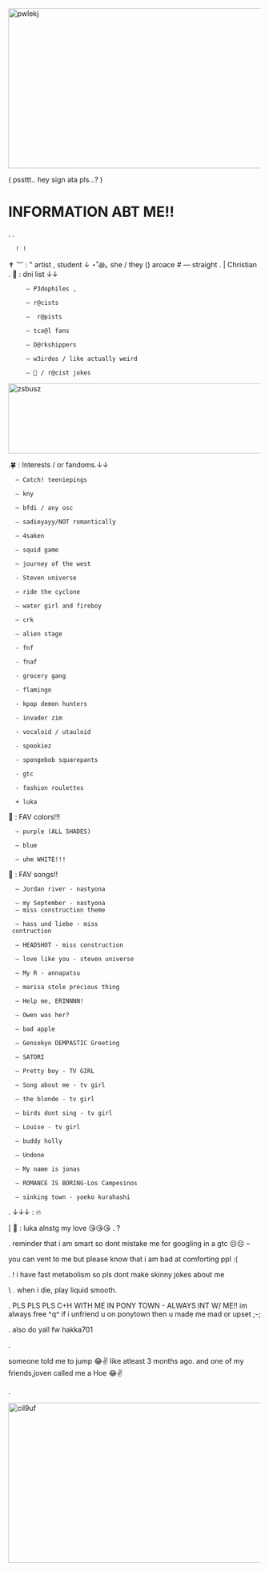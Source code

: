 <img width="2048" height="320" alt="pwlekj" src="https://github.com/user-attachments/assets/989ea016-8ba8-49d6-9122-0d4cb81b27e4" />


( pssttt.. hey sign ata pls...? )

# INFORMATION ABT ME!!
 .  .

      ! ! 
✝️ ︶ : " artist , student ↓
⋆˚꩜｡ she / they () aroace #
 — straight . | Christian 
   . 🔮 : dni list ↓↓  
       
         — P3dophiles ,
       
         — r@cists
       
         —  r@pists

         – tco@l fans
 
         — D@rkshippers

         — w3irdos / like actually weird 
       
         — 🍇 / r@cist jokes
<img width="1280" height="140" alt="zsbusz" src="https://github.com/user-attachments/assets/b3fec64f-15ad-4e45-a440-88d6226bbe46" />

.🍀 : Interests / or fandoms.↓↓
    
      — Catch! teeniepings
     
      — kny
    
      — bfdi / any osc
    
      — sadieyayy/NOT romantically
  
      — 4saken
 
      — squid game
 
      — journey of the west 

      - Steven universe
  
      — ride the cyclone 
  
      — water girl and fireboy
   
      — crk 
   
      — alien stage 

      - fnf

      - fnaf

      - grocery gang 

      - flamingo

      - kpop demon hunters

      - invader zim

      - vocaloid / utauloid 

      - spookiez

      - spongebob squarepants

      - gtc

      - fashion roulettes

      + luka

🎨 : FAV colors!!!

      — purple (ALL SHADES)
  
      — blue 
   
      — uhm WHITE!!!

  🎵 : FAV songs!!  
   
      — Jordan river - nastyona
 
      — my September - nastyona      
      — miss construction theme
  
      — hass und liebe - miss 
     contruction
    
      — HEADSHOT - miss construction 
      
      — love like you - steven universe 
    
      — My R - annapatsu
   
      — marisa stole precious thing
    
      — Help me, ERINNNN!
    
      — Owen was her?
   
      — bad apple
   
      — Gensokyo DEMPASTIC Greeting
    
      — SATORI
  
      — Pretty boy - TV GIRL
   
      — Song about me - tv girl 
 
      — the blonde - tv girl 
   
      — birds dont sing - tv girl
    
      — Louise - tv girl
   
      — buddy holly

      — Undone
 
      — My name is jonas

      — ROMANCE IS BORING-Los Campesinos
 
      — sinking town - yoeko kurahashi
 
  . ↓↓↓ : 🔥
  
   [ 💜 : luka alnstg my love
    😘😘😘 . ?

   . reminder that i am smart so
dont mistake me for googling in
a gtc ☹️☹️ –
  
    
   you can vent to me but please know that i am bad at comforting ppl :(

   
 . ! i have fast metabolism so
pls dont make skinny jokes about me

\ .  when i die, play liquid smooth.
  
   . PLS PLS PLS C+H WITH ME IN 
PONY TOWN - ALWAYS INT W/ ME!!
im always free ^q^
if i unfriend u on ponytown then u made me mad or upset ;-;

. also do yall fw hakka701

.

someone told me to jump 😂✌️
like atleast 3 months ago.
and one of my friends,joven called me a Hoe 😂✌️

. 

<img width="2048" height="320" alt="cil9uf" src="https://github.com/user-attachments/assets/0eec2614-efe3-453c-b732-8631534a9d99" />
